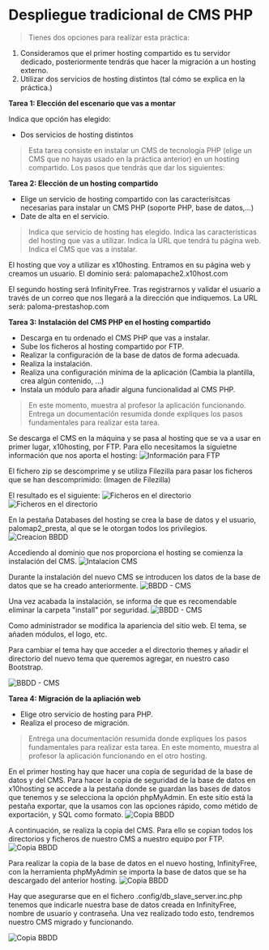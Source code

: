 
# Despliegue tradicional de CMS PHP

> Tienes dos opciones para realizar esta práctica:
1. Consideramos que el primer hosting compartido es tu servidor dedicado, posteriormente tendrás que hacer la migración a un hosting externo.
2. Utilizar dos servicios de hosting distintos (tal cómo se explica en la práctica.)

**Tarea 1: Elección del escenario que vas a montar**

Indica que opción has elegido:
- Dos servicios de hosting distintos

> Esta tarea consiste en instalar un CMS de tecnología PHP (elige un CMS que no hayas usado en la práctica anterior) en un hosting compartido. Los pasos que tendrás que dar los siguientes:

**Tarea 2: Elección de un hosting compartido**
- Elige un servicio de hosting compartido con las caracterísitcas necesarias para instalar un CMS PHP (soporte PHP, base de datos,…)
- Date de alta en el servicio.

> Indica que servicio de hosting has elegido. Indica las características del hosting que vas a utilizar. Indica la URL que tendrá tu página web. Indica el CMS que vas a instalar.

El hosting que voy a utilizar es x10hosting. Entramos en su página web y creamos un usuario. El dominio será: palomapache2.x10host.com

El segundo hosting será InfinityFree. Tras registrarnos y validar el usuario a través de un correo que nos llegará a la dirección que indiquemos. La URL será: paloma-prestashop.com



**Tarea 3: Instalación del CMS PHP en el hosting compartido**
- Descarga en tu ordenado el CMS PHP que vas a instalar.
- Sube los ficheros al hosting compartido por FTP.
- Realizar la configuración de la base de datos de forma adecuada.
- Realiza la instalación.
- Realiza una configuración mínima de la aplicación (Cambia la plantilla, crea algún contenido, …)
- Instala un módulo para añadir alguna funcionalidad al CMS PHP.

> En este momento, muestra al profesor la aplicación funcionando. Entrega un documentación resumida donde expliques los pasos fundamentales para realizar esta tarea.

Se descarga el CMS en la máquina y se pasa al hosting que se va a usar en primer lugar, x10hosting, por FTP. Para ello necesitamos la siguietne información que nos aporta el hosting:
![Información para FTP](images/Img_tarea3A.png)

El fichero zip se descomprime y se utiliza Filezilla para pasar los ficheros que se han descomprimido:
(Imagen de Filezilla)

El resultado es el siguiente:
![Ficheros en el directorio](images/Img_4C.png)
![Ficheros en el directorio](images/Img_tarea3B.png)

En la pestaña Databases del hosting se crea la base de datos y el usuario, palomap2_presta, al que se le otorgan todos los privilegios.
![Creacion BBDD](images/Img_tarea3C.png)

Accediendo al dominio que nos proporciona el hosting se comienza la instalación del CMS.
![Intalacion CMS](images/Img_tarea3D.png)

Durante la instalación del nuevo CMS se introducen los datos de la base de datos que se ha creado anteriormente. 
![BBDD - CMS](images/Img_tarea3E.png)

Una vez acabada la instalación, se informa de que es recomendable eliminar la carpeta "install" por seguridad.
![BBDD - CMS](images/Img_tarea3F.png)

Como administrador se modifica la apariencia del sitio web. El tema, se añaden módulos, el logo, etc.

Para cambiar el tema hay que acceder a el directorio themes y añadir el directorio del nuevo tema que queremos agregar, en nuestro caso Bootstrap.

![BBDD - CMS](images/Img_tarea3G.png)



**Tarea 4: Migración de la apliación web**
- Elige otro servicio de hosting para PHP.
- Realiza el proceso de migración.

> Entrega una documentación resumida donde expliques los pasos fundamentales para realizar esta tarea. En este momento, muestra al profesor la aplicación funcionando en el otro hosting.

En el primer hosting hay que hacer una copia de seguridad de la base de datos y del CMS. Para hacer la copia de seguridad de la base de datos en x10hosting se accede a la pestaña donde se guardan las bases de datos que tenemos y se selecciona la opción phpMyAdmin. En este sitio está la pestaña exportar, que la usamos con las opciones rápido, como métido de exportación, y SQL como formato. 
![Copia BBDD](images/Img_tarea3H.png)

A continuación, se realiza la copia del CMS. Para ello se copian todos los directorios y ficheros de nuestro CMS a nuestro equipo por FTP.
![Copia BBDD](images/Imd_4D.png)


Para realizar la copia de la base de datos en el nuevo hosting, InfinityFree, con la herramienta phpMyAdmin se importa la base de datos que se ha descargado del anterior hosting.
![Copia BBDD](images/Img_imptExt.png)

Hay que asegurarse que en el fichero .config/db_slave_server.inc.php tenemos que indicarle nuestra base de datos creada en InfinityFree, nombre de usuario y contraseña.
Una vez realizado todo esto, tendremos nuestro CMS migrado y funcionando.

![Copia BBDD](images/Img_tarea4DE.png)


